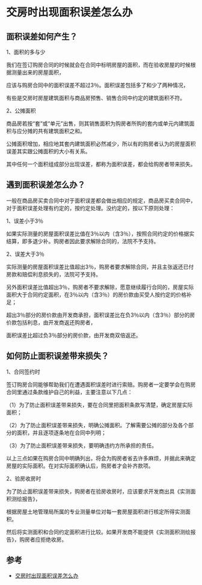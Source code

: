 # 交房时出现面积误差怎么办

## 面积误差如何产生？

1、面积的多与少

我们在签订购房合同的时候就会在合同中标明房屋的面积，而在验收房屋的时候根据测量出来的房屋面积，

应该与购房合同中的面积误差不超过3％。面积误差包括多了和少了两种情况，

有些是交房时房屋建筑面积与商品房预售、销售合同中约定的建筑面积不符。

2、公摊面积

商品房若按“套”或“单元”出售，则其销售面积为购房者所购的套内或单元内建筑面积与应分摊的共有建筑面积之和。

公摊面积增加，相应地其套内建筑面积必然减少，所以有的购房者认为的房屋面积误差其实跟公摊面积的大小有关系。

其中任何一个面积组成部分出现误差，都称为面积误差，都会给购房者带来损失。

## 遇到面积误差怎么办？

一般在商品房买卖合同中对于面积误差都会做出相应的规定，商品房买卖合同中，对于面积误差处理有约定的，按约定处理。没约定的，按以下原则处理：

1、误差小于3％

如果实际测量的房屋面积误差比值在3％以内（含3％），按照合同约定的价格据实结算，即多退少补。购房者因此要求解除合同的，法院不予支持。

2、误差大于3％

实际测量的房屋面积误差比值超出3％，购房者要求解除合同，并且主张返还已付房款和赔偿利息损失的，法院可予支持。

另外面积误差比值超出3％，购房者不要求解除，愿意继续履行合同的，房屋实际面积大于合同约定面积，在3％以内（含3％）的房价款由买受人按约定的价格补足；

超出3％部分的房价款由开发商承担，面积误差比在负3％以内（含3％）部分的房价款包括利息，由开发商返还购房者，

面积误差比超过负3％部分的房价款，由开发商双倍返还。

## 如何防止面积误差带来损失？

1、合同签约时

签订购房合同能够帮助我们在遭遇面积误差时进行索赔。购房者一定要学会在购房合同里通过条款维护自己的利益，主要注意以下几点：

（1）为了防止面积误差带来损失，要在合同里把面积条款写清楚，确定房屋实际面积；

（2）为了防止面积误差带来损失，明确公摊面积。了解需要公摊的部分及各个部分的面积，并且逐项逐条地在合同中列明；

（3）为了防止面积误差带来损失，要明确违约方所承担的责任。

以上三点如果在购房合同中明确列出，将会为购房者省去许多麻烦，并据此来确定房屋的实际面积。在对实际面积确认后，购房者才会补齐款项。

2、验房收房时

为了防止面积误差带来损失，购房者在验房收房时，应该要求开发商出具《实测面积测绘报告》，

根据房屋土地管理局所属的专业测量单位对每一套房屋面积进行核定所得实测面积。

然后将实测面积和合同约定面积进行比较。如果开发商不能提供《实测面积测绘报告》，购房者应拒绝收房。

## 参考

- [交房时出现面积误差怎么办](http://zhishi.fang.com/xf/qg_436964.html)
